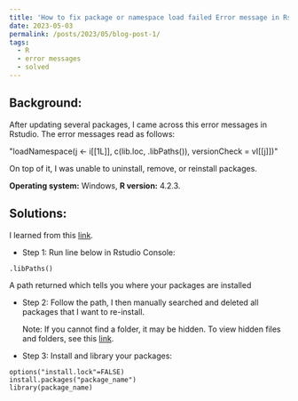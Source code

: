 ```yaml
---
title: 'How to fix package or namespace load failed Error message in Rstudio'
date: 2023-05-03
permalink: /posts/2023/05/blog-post-1/
tags:
  - R
  - error messages
  - solved
---
```


## Background:
After updating several packages, I came across this error messages in Rstudio. The error messages read as follows:

"loadNamespace(j <- i[[1L]], c(lib.loc, .libPaths()), versionCheck = vI[[j]])"

On top of it, I was unable to uninstall, remove, or reinstall packages.

$\textbf{Operating system:}$ Windows, $\textbf{R version:}$ 4.2.3.

## Solutions:
I learned from this [link](https://statisticsglobe.com/warning-cannot-remove-prior-installation-in-r).

* Step 1: Run line below in Rstudio Console:
```{r}
.libPaths()  
```
A path returned which tells you where your packages are installed

* Step 2: Follow the path, I then manually searched and deleted all packages that I want to re-install.

  Note: If you cannot find a folder, it may be hidden. To view hidden files and folders, see this [link](https://www.sonarworks.com/support/sonarworks/360003040160-Troubleshooting/360003204140-Troubleshooting/5005750481554-How-to-show-hidden-files-Mac-and-Windows-).

* Step 3: Install and library your packages:
```{r}
options("install.lock"=FALSE)
install.packages("package_name")
library(package_name)
```
